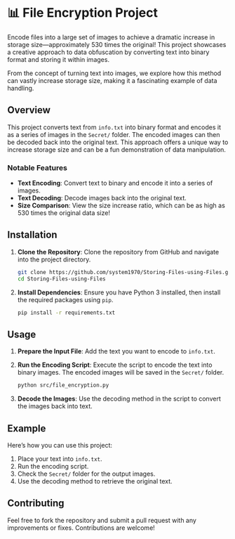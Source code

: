 # 📊 File Encryption Project

Encode files into a large set of images to achieve a dramatic increase in storage size—approximately 530 times the original! This project showcases a creative approach to data obfuscation by converting text into binary format and storing it within images.

From the concept of turning text into images, we explore how this method can vastly increase storage size, making it a fascinating example of data handling.

## Overview

This project converts text from `info.txt` into binary format and encodes it as a series of images in the `Secret/` folder. The encoded images can then be decoded back into the original text. This approach offers a unique way to increase storage size and can be a fun demonstration of data manipulation.

### Notable Features
- **Text Encoding**: Convert text to binary and encode it into a series of images.
- **Text Decoding**: Decode images back into the original text.
- **Size Comparison**: View the size increase ratio, which can be as high as 530 times the original data size!

## Installation

1. **Clone the Repository**:
   Clone the repository from GitHub and navigate into the project directory.
   ```bash
   git clone https://github.com/system1970/Storing-Files-using-Files.git
   cd Storing-Files-using-Files
   ```

2. **Install Dependencies**:
   Ensure you have Python 3 installed, then install the required packages using `pip`.
   ```bash    
   pip install -r requirements.txt
   ```

## Usage

1. **Prepare the Input File**:
   Add the text you want to encode to `info.txt`.

2. **Run the Encoding Script**:
   Execute the script to encode the text into binary images. The encoded images will be saved in the `Secret/` folder.
   ``` bash
   python src/file_encryption.py
   ```

3. **Decode the Images**:
   Use the decoding method in the script to convert the images back into text.

## Example

Here’s how you can use this project:

1. Place your text into `info.txt`.
2. Run the encoding script.
3. Check the `Secret/` folder for the output images.
4. Use the decoding method to retrieve the original text.

## Contributing

Feel free to fork the repository and submit a pull request with any improvements or fixes. Contributions are welcome!

